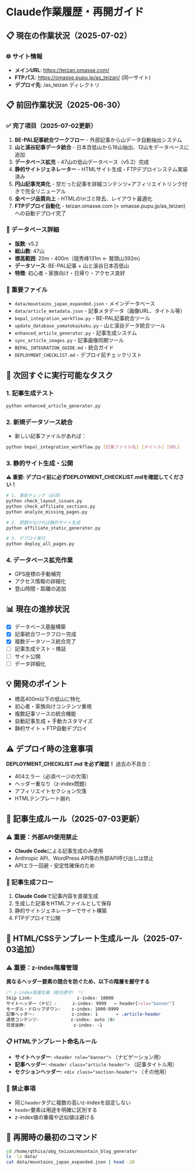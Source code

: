 # Claude作業履歴・再開ガイド

## 📋 現在の作業状況（2025-07-02）

### 🌐 サイト情報
- **メインURL**: https://teizan.omasse.com/
- **FTPパス**: https://omasse.pupu.jp/as_teizan/ (同一サイト)
- **デプロイ先**: /as_teizan ディレクトリ

## 📋 前回作業状況（2025-06-30）

### ✅ 完了項目（2025-07-02更新）
1. **BE-PAL記事統合ワークフロー** - 外部記事から山データ自動抽出システム
2. **山と溪谷記事データ統合** - 日本百低山から16山抽出、12山をデータベースに追加
3. **データベース拡充** - 47山の低山データベース（v5.2）完成
4. **静的サイトジェネレーター** - HTMLサイト生成・FTPデプロイシステム実装済み
5. **円山記事充実化** - 空だった記事を詳細コンテンツ+アフィリエイトリンク付きで完全リニューアル
6. **全ページ品質向上** - HTMLの\nゴミ除去、レイアウト最適化
7. **FTPデプロイ自動化** - teizan.omasse.com (= omasse.pupu.jp/as_teizan) への自動デプロイ完了

### 🎯 データベース詳細
- **版数**: v5.2
- **総山数**: 47山
- **標高範囲**: 20m - 400m（競秀峰131m ← 鷲頭山392m）
- **データソース**: BE-PAL記事 + 山と溪谷日本百低山
- **特徴**: 初心者・家族向け・日帰り・アクセス良好

### 📁 重要ファイル
- `data/mountains_japan_expanded.json` - メインデータベース
- `data/article_metadata.json` - 記事メタデータ（画像URL、タイトル等）
- `bepal_integration_workflow.py` - BE-PAL記事統合ツール
- `update_database_yamatokaikoku.py` - 山と溪谷データ統合ツール
- `enhanced_article_generator.py` - 記事生成システム
- `sync_article_images.py` - 記事画像同期ツール
- `BEPAL_INTEGRATION_GUIDE.md` - 統合ガイド
- `DEPLOYMENT_CHECKLIST.md` - デプロイ前チェックリスト

## 🚀 次回すぐに実行可能なタスク

### 1. 記事生成テスト
```bash
python enhanced_article_generator.py
```

### 2. 新規データソース統合
- 新しい記事ファイルがあれば：
```bash
python bepal_integration_workflow.py [記事ファイル名] [タイトル] [URL]
```

### 3. 静的サイト生成・公開
**⚠️ 重要: デプロイ前に必ずDEPLOYMENT_CHECKLIST.mdを確認してください！**
```bash
# 1. 事前チェック（必須）
python check_layout_issues.py
python check_affiliate_sections.py
python analyze_missing_pages.py

# 2. 問題がなければ静的サイト生成
python affiliate_static_generator.py

# 3. デプロイ実行
python deploy_all_pages.py
```

### 4. データベース拡充作業
- GPS座標の手動補完
- アクセス情報の詳細化
- 登山時間・距離の追加

## 📊 現在の進捗状況
- [x] データベース基盤構築
- [x] 記事統合ワークフロー完成
- [x] 複数データソース統合完了
- [ ] 記事生成テスト・検証
- [ ] サイト公開
- [ ] データ詳細化

## 💡 開発のポイント
- 標高400m以下の低山に特化
- 初心者・家族向けコンテンツ重視
- 複数記事ソースの統合機能
- 自動記事生成 + 手動カスタマイズ
- 静的サイト + FTP自動デプロイ

## ⚠️ デプロイ時の注意事項
**DEPLOYMENT_CHECKLIST.md を必ず確認！**
過去の不具合：
- 404エラー（必須ページの欠落）
- ヘッダー重なり（z-index問題）
- アフィリエイトセクション欠落
- HTMLテンプレート崩れ

## 📝 記事生成ルール（2025-07-03更新）

### ⚠️ 重要：外部API使用禁止
- **Claude Code**による記事生成のみ使用
- Anthropic API、WordPress API等の外部API呼び出しは禁止
- APIエラー回避・安定性確保のため

### 🎯 記事生成フロー
1. **Claude Code**で記事内容を直接生成
2. 生成した記事をHTMLファイルとして保存
3. 静的サイトジェネレーターでサイト構築
4. FTPデプロイで公開

## 🎨 HTML/CSSテンプレート生成ルール（2025-07-03追加）

### ⚠️ 重要：z-index階層管理
**異なるヘッダー要素の競合を防ぐため、以下の階層を厳守する**

```css
/* z-index階層定義（絶対遵守） */
Skip Link:                 z-index: 10000
サイトヘッダー（ナビ）:      z-index: 9999   ← header[role="banner"]
モーダル・ドロップダウン:    z-index: 1000-8999
記事ヘッダー:              z-index: 1       ← .article-header  
通常コンテンツ:            z-index: auto (0)
背景装飾:                  z-index: -1
```

### 📋 HTMLテンプレート命名ルール
- **サイトヘッダー**: `<header role="banner">` （ナビゲーション用）
- **記事ヘッダー**: `<header class="article-header">` （記事タイトル用）
- **セクションヘッダー**: `<div class="section-header">` （その他用）

### 🚫 禁止事項
- 同じ`header`タグに複数の高いz-indexを設定しない
- `header`要素は用途を明確に区別する
- z-index値の重複や近似値は避ける

## 🔄 再開時の最初のコマンド
```bash
cd /home/qthisa/abg_teizan/mountain_blog_generator
ls -la data/
cat data/mountains_japan_expanded.json | head -20
```
